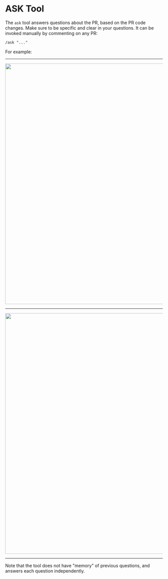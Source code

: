 # ASK Tool

The `ask` tool answers questions about the PR, based on the PR code changes. Make sure to be specific and clear in your questions.
It can be invoked manually by commenting on any PR:
```
/ask "..."
```
For example:
___
<kbd><img src=https://khulnasoft.com/images/mergemate/ask_comment.png width="768"></kbd>
___
<kbd><img src=https://khulnasoft.com/images/mergemate/ask.png width="768"></kbd>
___

Note that the tool does not have "memory" of previous questions, and answers each question independently.